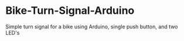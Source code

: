 # Bike-Turn-Signal-Arduino
Simple turn signal for a bike using Arduino, single push button, and two LED's
